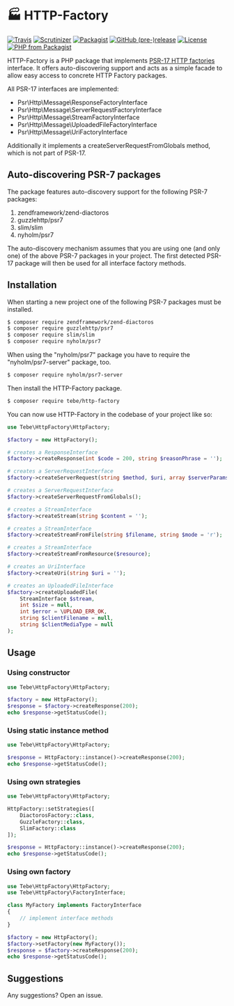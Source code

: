 # :factory: HTTP-Factory

[![Travis](https://img.shields.io/travis/tbreuss/http-factory.svg)](https://travis-ci.org/tbreuss/http-factory)
[![Scrutinizer](https://img.shields.io/scrutinizer/g/tbreuss/http-factory.svg)](https://scrutinizer-ci.com/g/tbreuss/http-factory/)
[![Packagist](https://img.shields.io/packagist/dt/tebe/http-factory.svg)](https://packagist.org/packages/tebe/http-factory)
[![GitHub (pre-)release](https://img.shields.io/github/release/tbreuss/http-factory/all.svg)](https://github.com/tbreuss/http-factory/releases)
[![License](https://img.shields.io/github/license/tbreuss/http-factory.svg)](https://github.com/tbreuss/http-factory/blob/master/LICENSE)
[![PHP from Packagist](https://img.shields.io/packagist/php-v/tebe/http-factory.svg)](https://packagist.org/packages/tebe/http-factory)


HTTP-Factory is a PHP package that implements [PSR-17 HTTP factories](https://www.php-fig.org/psr/psr-17/) interface.
It offers auto-discovering support and acts as a simple facade to allow easy access to concrete HTTP Factory packages.

All PSR-17 interfaces are implemented:

- Psr\Http\Message\ResponseFactoryInterface
- Psr\Http\Message\ServerRequestFactoryInterface
- Psr\Http\Message\StreamFactoryInterface
- Psr\Http\Message\UploadedFileFactoryInterface
- Psr\Http\Message\UriFactoryInterface

Additionally it implements a createServerRequestFromGlobals method, which is not part of PSR-17.

## Auto-discovering PSR-7 packages 

The package features auto-discovery support for the following PSR-7 packages:

1. zendframework/zend-diactoros
2. guzzlehttp/psr7  
3. slim/slim
4. nyholm/psr7

The auto-discovery mechanism assumes that you are using one (and only one) of the above PSR-7 packages in your project.
The first detected PSR-17 package will then be used for all interface factory methods.


## Installation

When starting a new project one of the following PSR-7 packages must be installed.

~~~bash
$ composer require zendframework/zend-diactoros
$ composer require guzzlehttp/psr7
$ composer require slim/slim
$ composer require nyholm/psr7
~~~

When using the "nyholm/psr7" package you have to require the "nyholm/psr7-server" package, too.

~~~bash
$ composer require nyholm/psr7-server
~~~

Then install the HTTP-Factory package.

~~~bash
$ composer require tebe/http-factory
~~~

You can now use HTTP-Factory in the codebase of your project like so:

~~~php
use Tebe\HttpFactory\HttpFactory;

$factory = new HttpFactory();

# creates a ResponseInterface
$factory->createResponse(int $code = 200, string $reasonPhrase = '');

# creates a ServerRequestInterface
$factory->createServerRequest(string $method, $uri, array $serverParams = []);

# creates a ServerRequestInterface
$factory->createServerRequestFromGlobals();

# creates a StreamInterface
$factory->createStream(string $content = '');

# creates a StreamInterface
$factory->createStreamFromFile(string $filename, string $mode = 'r');

# creates a StreamInterface
$factory->createStreamFromResource($resource);

# creates an UriInterface
$factory->createUri(string $uri = '');

# creates an UploadedFileInterface
$factory->createUploadedFile(
    StreamInterface $stream, 
    int $size = null, 
    int $error = \UPLOAD_ERR_OK, 
    string $clientFilename = null, 
    string $clientMediaType = null
); 
~~~


## Usage

### Using constructor

~~~php
use Tebe\HttpFactory\HttpFactory;

$factory = new HttpFactory();
$response = $factory->createResponse(200);
echo $response->getStatusCode();
~~~

### Using static instance method

~~~php
use Tebe\HttpFactory\HttpFactory;

$response = HttpFactory::instance()->createResponse(200);
echo $response->getStatusCode();
~~~

### Using own strategies 

~~~php
use Tebe\HttpFactory\HttpFactory;

HttpFactory::setStrategies([
    DiactorosFactory::class,
    GuzzleFactory::class,
    SlimFactory::class
]);

$response = HttpFactory::instance()->createResponse(200);
echo $response->getStatusCode();
~~~

### Using own factory

~~~php
use Tebe\HttpFactory\HttpFactory;
use Tebe\HttpFactory\FactoryInterface;

class MyFactory implements FactoryInterface
{
    // implement interface methods
}

$factory = new HttpFactory();
$factory->setFactory(new MyFactory());
$response = $factory->createResponse(200);
echo $response->getStatusCode();
~~~

## Suggestions

Any suggestions? Open an issue.
